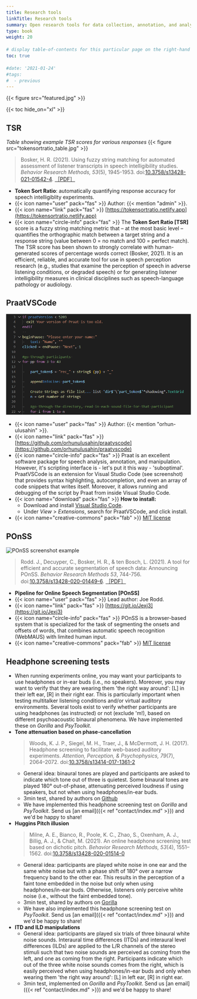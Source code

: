 ```yaml
---
title: Research tools
linkTitle: Research tools
summary: Open research tools for data collection, annotation, and analysis.
type: book
weight: 20

# display table-of-contents for this particular page on the right-hand side?
toc: true

#date: '2021-01-24'
#tags:
#  - previous
---
```


{{< figure src="featured.jpg" >}}

{{< toc hide_on="xl" >}}

## TSR
*Table showing example TSR scores for various responses*
{{< figure src="tokensortratio_table.jpg" >}}
> Bosker, H. R. (2021). Using fuzzy string matching for automated assessment of listener transcripts in speech intelligibility studies. *Behavior Research Methods, 53*(5), 1945-1953. doi:[10.3758/s13428-021-01542-4](https://doi.org/10.3758/s13428-021-01542-4). [［PDF］](https://pure.mpg.de/rest/items/item_3277028_4/component/file_3356415/content)
- **Token Sort Ratio**: automatically quantifying response accuracy for speech intelligiblity experiments.
- {{< icon name="user" pack="fas" >}} Author: {{< mention "admin" >}}.
- {{< icon name="link" pack="fas" >}} [https://tokensortratio.netlify.app](https://tokensortratio.netlify.app)
- {{< icon name="circle-info" pack="fas" >}} The **Token Sort Ratio [TSR]** score is a fuzzy string matching metric that – at the most basic level – quantifies the orthographic match between a target string and a response string (value between 0 = no match and 100 = perfect match). The TSR score has been shown to strongly correlate with human-generated scores of percentage words correct (Bosker, 2021). It is an efficient, reliable, and accurate tool for use in speech perception research (e.g., studies that examine the perception of speech in adverse listening conditions, or degraded speech) or for generating listener intelligibility measures in clinical disciplines such as speech-language pathology or audiology.



## PraatVSCode
<img src="https://github.com/orhunulusahin/praatvscode/blob/main/assets/syntax_after.png?raw=true" alt="PraatVSCode screenshot example" width="600"/>

- {{< icon name="user" pack="fas" >}} Author: {{< mention "orhun-ulusahin" >}}.
- {{< icon name="link" pack="fas" >}} [https://github.com/orhunulusahin/praatvscode](https://github.com/orhunulusahin/praatvscode)
- {{< icon name="circle-info" pack="fas" >}} Praat is an excellent software package for speech analysis, annotation, and manipulation. However, it's scripting interface is - let's put it this way - 'suboptimal'. PraatVSCode is an extension for Visual Studio Code (see screenshot) that provides syntax highlighting, autocompletion, and even an array of code snippets that writes itself. Moreover, it allows running and debugging of the script by Praat from inside Visual Studio Code.
- {{< icon name="download" pack="fas" >}} **How to install:**
  - Download and install [Visual Studio Code](https://code.visualstudio.com/).
  - Under *View* > *Extensions*, search for PraatVSCode, and click install.
- {{< icon name="creative-commons" pack="fab" >}} [MIT license](https://en.wikipedia.org/wiki/MIT_License#License_terms)



## POnSS
<img src="https://media.springernature.com/full/springer-static/image/art%3A10.3758%2Fs13428-020-01449-6/MediaObjects/13428_2020_1449_Fig2_HTML.png?as=webp" alt="POnSS screenshot example" width="600"/>

> Rodd. J., Decuyper, C., Bosker, H. R., & ten Bosch, L. (2021). A tool for efficient and accurate segmentation of speech data: Announcing POnSS. *Behavior Research Methods 53*, 744-756. doi:[10.3758/s13428-020-01449-6](https://doi.org/10.3758/s13428-020-01449-6). [［PDF］](https://pure.mpg.de/rest/items/item_3240668_6/component/file_3318713/content)
- **Pipeline for Online Speech Segmentation [POnSS]**
- {{< icon name="user" pack="fas" >}} Lead author: Joe Rodd.
- {{< icon name="link" pack="fas" >}} [https://git.io/Jexj3](https://git.io/Jexj3)
- {{< icon name="circle-info" pack="fas" >}} POnSS is a browser-based system that is specialized for the task of segmenting the onsets and offsets of words, that combines automatic speech recognition (WebMAUS) with limited human input.
- {{< icon name="creative-commons" pack="fab" >}} [MIT license](https://en.wikipedia.org/wiki/MIT_License#License_terms)



## Headphone screening tests
- When running experiments online, you may want your participants to use headphones or in-ear buds (i.e., no speakers). Moreover, you may want to verify that they are wearing them 'the right way around': [L] in their left ear, [R] in their right ear. This is particularly important when testing multitalker listening conditions and/or virtual auditory environments. Several tools exist to verify whether participants are using headphones (as instructed) or not (exclude 'm!), based on different psychoacoustic binaural phenomena. We have implemented these on *Gorilla* and *PsyToolkit*.
- **Tone attenuation based on phase-cancellation**
  > Woods, K. J. P., Siegel, M. H., Traer, J., & McDermott, J. H. (2017). Headphone screening to facilitate web-based auditory experiments. *Attention, Perception, & Psychophysics, 79*(7), 2064–2072. doi:[10.3758/s13414-017-1361-2](https://doi.org/10.3758/s13414-017-1361-2)
  - General idea: binaural tones are played and participants are asked to indicate which tone out of three is quietest. Some binaural tones are played 180° out-of-phase, attenuating perceived loudness if using speakers, but not when using headphones/in-ear buds.
  - 3min test, shared by authors on [Github](https://github.com/mcdermottLab/HeadphoneCheck)
  - We have implemented this headphone screening test on *Gorilla* and *PsyToolkit*. Send us [an email]({{< ref "contact/index.md" >}}) and we'd be happy to share!
- **Huggins Pitch illusion**
  > Milne, A. E., Bianco, R., Poole, K. C., Zhao, S., Oxenham, A. J., Billig, A. J., & Chait, M. (2021). An online headphone screening test based on dichotic pitch. *Behavior Research Methods, 53*(4), 1551–1562. doi:[10.3758/s13428-020-01514-0](https://doi.org/10.3758/s13428-020-01514-0)
  - General idea: participants are played white noise in one ear and the same white noise but with a phase shift of 180° over a narrow frequency band to the other ear. This results in the perception of a faint tone embedded in the noise but only when using headphones/in-ear buds. Otherwise, listeners only perceive white noise (i.e., without the faint embedded tone).
  - 3min test, shared by authors on [Gorilla](https://app.gorilla.sc/openmaterials/100917)
  - We have also implemented this headphone screening test on *PsyToolkit*. Send us [an email]({{< ref "contact/index.md" >}}) and we'd be happy to share!
- **ITD and ILD manipulations**
  - General idea: participants are played six trials of three binaural white noise sounds. Interaural time differences (ITDs) and interaural level differences (ILDs) are applied to the L/R channels of the stereo stimuli such that two noise sounds are perceived as coming from the left, and one as coming from the right. Participants indicate which out of the three white noise sounds comes from the right, which is easily perceived when using headphones/in-ear buds and only when wearing them 'the right way around': [L] in left ear, [R] in right ear.
  - 3min test, implemented on *Gorilla* and *PsyToolkit*. Send us [an email]({{< ref "contact/index.md" >}}) and we'd be happy to share!

